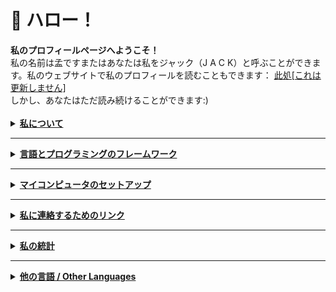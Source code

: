 <h1> 🍵 ハロー！ </h1>
<a><strong>私のプロフィールページへようこそ！</strong> <br>私の名前は孟ですまたはあなたは私をジャック（J A C K）と呼ぶことができます。私のウェブサイトで私のプロフィールを読むこともできます： <a href="https://exoad.github.io/exoad/mds/Main.html">此処[これは更新しません]</a>
  <br>しかし、あなたはただ読み続けることができます:)</a>
<br><br>
<details>
  <summary><strong><u>私について</u></strong></summary>
<h2>私という人間</h2>
<ul>
  <li><strong>競技プログラマー（コンピュータサイエンス）</strong> - USACO 銀部門、CodeForces、 GCJ、
    AtCoder、 など</li>
  <li><strong>主要なプログラミング言語: C</strong></li>
  <li><strong>これらを学ぶ: C++, Lisp</strong></li>
  <li><strong>私は高校生です</strong></li>
  <li><strong>私はソースコードから物を作ったり作ったりするのが大好きです</strong></li>
</ul>
</details>
<hr>
<details>
  <summary><strong><u>言語とプログラミングのフレームワーク</u></strong></summary>
<h2>言語とプログラミングのフレームワーク</h2>
<p>
  <a href="https://www.javascript.com/"><img
      src="https://img.shields.io/badge/JavaScript-F7DF1E?style=for-the-badge&logo=javascript&logoColor=black" alt=""
      srcset=""></a>
  <a href="https://www.oracle.com/java/technologies/"><img
      src="https://img.shields.io/badge/Java-007396?style=for-the-badge&logo=java&logoColor=white"></a>
  <a href="https://en.wikipedia.org/wiki/C_(programming_language)"><img
      src="https://img.shields.io/badge/C-A8B9CC?style=for-the-badge&logo=c&logoColor=white"></a>
  <a href="https://www.cplusplus.com/"><img
      src="https://img.shields.io/badge/C++-00599C?style=for-the-badge&logo=cplusplus&logoColor=white"></a>
  <a href="https://nodejs.org/en/"><img
      src="https://img.shields.io/badge/NodeJS-339933?style=for-the-badge&logo=node.js&logoColor=white"></a>
  <a href="https://clojure.org/"><img
      src="https://img.shields.io/badge/Clojure-5881D8?style=for-the-badge&logo=clojure&logoColor=white"></a>
  <a href="https://html.spec.whatwg.org/"><img
      src="https://img.shields.io/badge/HTML5-E34F26?style=for-the-badge&logo=html5&logoColor=white"></a>
  <a href="https://gradle.org/"><img
      src="https://img.shields.io/badge/Gradle-02303A?style=for-the-badge&logo=gradle&logoColor=white"></a>
  <a href="https://elixir-lang.org/"><img
      src="https://img.shields.io/badge/Elixir-4B275F?style=for-the-badge&logo=elixir&logoColor=white"></a>
  <a href="https://maven.apache.org/"><img
      src="https://img.shields.io/badge/Apache%20Maven-C71A36?style=for-the-badge&logo=apache%20maven&logoColor=white"></a>
  <a href="https://www.rust-lang.org/"><img
      src="https://img.shields.io/badge/Rust-000000?style=for-the-badge&logo=rust&logoColor=white"></a>
  <a href="https://crystal-lang.org/"><img
      src="https://img.shields.io/badge/Crystal-000000?style=for-the-badge&logo=crystal&logoColor=white"></a>
</p>
  </details>
<hr>
<details>
  <summary><strong><u>マイコンピュータのセットアップ</u></strong></summary>
<h2>マイコンピュータのセットアップ</h2>
<ul>
  <li><strong>OS: </strong>Manjaro, Arch</li>
  <li><strong>WM: </strong>i3, BSPWM, PLASMA</li>
  <li><strong>終端: </strong>Kitty, Alacritty</li>
  <li><strong>私のコーディング設定: <br>
      <a href="https://code.visualstudio.com/"><img
          src="https://img.shields.io/badge/Visual_Studio_Code-0078D4?style=for-the-badge&logo=visual%20studio%20code&logoColor=white"></a>
      <a href="https://www.jetbrains.com/clion/"><img
          src="https://img.shields.io/badge/CLion-000000?style=for-the-badge&logo=clion&logoColor=white"></a>
      <a href="https://www.gnu.org/software/emacs/"><img
          src="https://img.shields.io/badge/GNU%20Emacs-7F5AB6?style=for-the-badge&logo=gnu%20emacs&logoColor=white"></a>
    </strong>
</ul>
</details>
<hr>
<details>
  <summary><strong><u>私に連絡するためのリンク</u></strong></summary>
<h2>Socials</h2>
<p>
  <a href="https://discord.gg/PbJQRT9zQ8"><img
      src="https://img.shields.io/badge/Discord%20Server-5865F2?style=for-the-badge&logo=discord&logoColor=white"></a>
  <a href="http://exoad.github.io/exoad"><img src="https://img.shields.io/badge/Website-00B265?style=for-the-badge"></a>
  <a href="https://www.reddit.com/user/Chunkyfungus123"><img
      src="https://img.shields.io/badge/u/Chunkyfungus123-FF4500?style=for-the-badge&logo=reddit&logoColor=white"></a>
</p>
</details>
<hr>
<details>
  <summary><strong><u>私の統計</u></strong></summary>
<h2>私の統計</h2>
<p>
  <img src="https://github-readme-stats.vercel.app/api?username=exoad&show_icons=true&theme=calm">
  <img src="https://github-readme-stats.vercel.app/api/top-langs/?username=exoad&layout=compact&theme=calm">
</p>
  </details>
<hr>
<details>
  <summary><strong><u>他の言語 / Other  Languages</u></strong></summary>
  <a href="https://github.com/exoad/exoad/blob/main/README.md">英 / English</a>
  <a href=""

<footer>私の日本語は上手ではありません。訂正したい場合は、遠慮なく！プルリクエストを作成します:)</footer>
